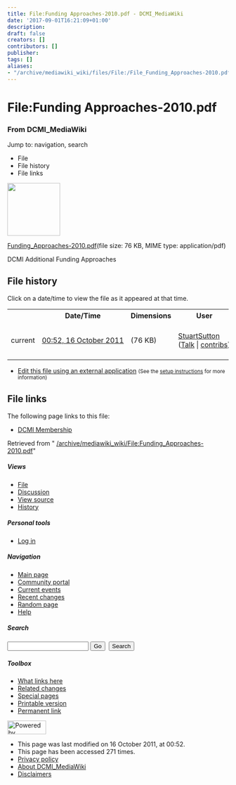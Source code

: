 ```yaml
---
title: File:Funding Approaches-2010.pdf - DCMI_MediaWiki
date: '2017-09-01T16:21:09+01:00'
description: 
draft: false
creators: []
contributors: []
publisher: 
tags: []
aliases:
- "/archive/mediawiki_wiki/files/File:/File_Funding_Approaches-2010.pdf.html"
---
```


<a id="top"></a>
# File:Funding Approaches-2010.pdf

### From DCMI\_MediaWiki

Jump to: navigation, search
<!-- start content -->
- File
- File history
- File links

 [<img alt="" src="/skins/common/images/icons/fileicon-pdf.png" width="120" height="120">](/archive/mediawiki_wiki/files/Funding_Approaches-2010.pdf)

[Funding\_Approaches-2010.pdf](/archive/mediawiki_wiki/files/Funding_Approaches-2010.pdf "Funding Approaches-2010.pdf")‎(file size: 76 KB, MIME type: application/pdf)

DCMI Additional Funding Approaches

<!-- 
NewPP limit report
Preprocessor node count: 1/1000000
Post-expand include size: 0/2097152 bytes
Template argument size: 0/2097152 bytes
Expensive parser function count: 0/100
-->
## File history

Click on a date/time to view the file as it appeared at that time.

<table class="wikitable filehistory">
  <tr>
    <td></td>
    <th>Date/Time</th>
    <th>Dimensions</th>
    <th>User</th>
    <th>Comment</th>
  </tr>
  <tr>
    <td>current</td>
    <td class="filehistory-selected" style="white-space: nowrap;"><a href="/archive/mediawiki_wiki/files/Funding_Approaches-2010.pdf">00:52, 16 October 2011</a></td>
    <td> <span style="white-space: nowrap;">(76 KB)</span>
    </td>
    <td>
      <a href="/index.php?title=User:StuartSutton&amp;action=edit&amp;redlink=1" class="new mw-userlink" title="User:StuartSutton (page does not exist)">StuartSutton</a> <span style="white-space: nowrap;"> <span class="mw-usertoollinks">(<a href="/index.php?title=User_talk:StuartSutton&amp;action=edit&amp;redlink=1" class="new" title="User talk:StuartSutton (page does not exist)">Talk</a> | <a href="/index.php/Special:Contributions/StuartSutton" title="Special:Contributions/StuartSutton">contribs</a>)</span></span>
    </td>
    <td> <span class="comment">(DCMI Additional Funding Approaches)</span>
    </td>
  </tr>
</table>

  

- [Edit this file using an external application](/index.php?title=File:Funding_Approaches-2010.pdf&action=edit&externaledit=true&mode=file "File:Funding Approaches-2010.pdf") <small>(See the <a href="http://www.mediawiki.org/wiki/Manual:External_editors" class="external text" rel="nofollow">setup instructions</a> for more information)</small>

## File links

The following page links to this file:

- [DCMI Membership](/index.php/DCMI_Membership "DCMI Membership")

Retrieved from " [/archive/mediawiki_wiki/File:Funding\_Approaches-2010.pdf](/archive/mediawiki_wiki/files/File:/File:Funding_Approaches-2010.pdf.html)"

<!-- end content -->

##### Views

- [File](/archive/mediawiki_wiki/files/File:/File:Funding_Approaches-2010.pdf.html "View the file page [c]")
- [Discussion](/index.php?title=File_talk:Funding_Approaches-2010.pdf&action=edit&redlink=1 "Discussion about the content page [t]")
- [View source](/index.php?title=File:Funding_Approaches-2010.pdf&action=edit "This page is protected.
You can view its source [e]")
- [History](/index.php?title=File:Funding_Approaches-2010.pdf&action=history "Past revisions of this page [h]")

##### Personal tools

- [Log in](/index.php?title=Special:UserLogin&returnto=File:Funding_Approaches-2010.pdf "You are encouraged to log in; however, it is not mandatory [o]")

<script type="text/javascript"> if (window.isMSIE55) fixalpha(); </script>

##### Navigation

- [Main page](/index.php/Main_Page "Visit the main page [z]")
- [Community portal](/index.php/DCMI_MediaWiki:Community_portal "About the project, what you can do, where to find things")
- [Current events](/index.php/DCMI_MediaWiki:Current_events "Find background information on current events")
- [Recent changes](/index.php/Special:RecentChanges "The list of recent changes in the wiki [r]")
- [Random page](/index.php/Special:Random "Load a random page [x]")
- [Help](/index.php/Help:Contents "The place to find out")

##### <label for="searchInput">Search</label>

<form action="/index.php" id="searchform">
				<input type="hidden" name="title" value="Special:Search">
				<input id="searchInput" title="Search DCMI_MediaWiki" accesskey="f" type="search" name="search">
				<input type="submit" name="go" class="searchButton" id="searchGoButton" value="Go" title="Go to a page with this exact name if exists"> 
				<input type="submit" name="fulltext" class="searchButton" id="mw-searchButton" value="Search" title="Search the pages for this text">
			</form>

##### Toolbox

- [What links here](/index.php/Special:WhatLinksHere/File:Funding_Approaches-2010.pdf "List of all wiki pages that link here [j]")
- [Related changes](/index.php/Special:RecentChangesLinked/File:Funding_Approaches-2010.pdf "Recent changes in pages linked from this page [k]")
- [Special pages](/index.php/Special:SpecialPages "List of all special pages [q]")
- [Printable version](/index.php?title=File:Funding_Approaches-2010.pdf&printable=yes "Printable version of this page [p]")
- [Permanent link](/index.php?title=File:Funding_Approaches-2010.pdf&oldid=1313 "Permanent link to this revision of the page")

<!-- end of the left (by default at least) column -->

 [<img src="/skins/common/images/poweredby_mediawiki_88x31.png" height="31" width="88" alt="Powered by MediaWiki">](http://www.mediawiki.org/)

- This page was last modified on 16 October 2011, at 00:52.
- This page has been accessed 271 times.
- [Privacy policy](/index.php/DCMI_MediaWiki:Privacy_policy "DCMI MediaWiki:Privacy policy")
- [About DCMI\_MediaWiki](/index.php/DCMI_MediaWiki:About "DCMI MediaWiki:About")
- [Disclaimers](/index.php/DCMI_MediaWiki:General_disclaimer "DCMI MediaWiki:General disclaimer")

<script>if (window.runOnloadHook) runOnloadHook();</script><!-- Served in 0.443 secs. -->

